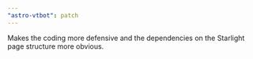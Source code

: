 ```yaml
---
"astro-vtbot": patch
---
```


Makes the coding more defensive and the dependencies on the Starlight page structure more obvious.
